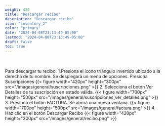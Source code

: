 ```yaml
---
weight: 430
title: "Descargar recibo"
description: "Descargar recibo"
icon: "inventory_2"
color: "primary"
date: "2024-04-08T23:13:49-05:00"
lastmod: "2024-04-08T23:13:49-05:00"
draft: false
toc: true
---
```

<br></br>
Para descargar tu recibo:
1.Presiona el ícono triángulo invertido ubicado a la derecha de tu nombre. Se desplegará un menú de opciones. Presiona Suscripciones
{{< figure width="420px" height="300px" src="/images/general/suscripciones.png" >}} 
2. Selecciona el botón Ver Detalles de tu suscripción en estado válida.
{{< figure width="700px" height="500px" src="/images/general/suscripciones_ver_detalles.png" >}} 
3. Presiona el botón FACTURA. Se abrirá una nueva ventana.
{{< figure width="700px" height="500px" src="/images/general/factura.png" >}} 
4. Haz clic en el botón Descargar Recibo
{{< figure width="420px" height="300px" src="/images/general/recibo.png" >}} 

